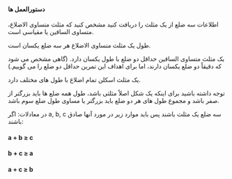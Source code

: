 #### دستورالعمل ها

اطلاعات سه ضلع از یک مثلث را دریافت کنید
مشخص کنید که مثلث متساوی الاضلاع، متساوی الساقین یا مقیاسی است.

طول یک مثلث متساوی الاضلاع هر سه ضلع یکسان است.

یک مثلث متساوی الساقین حداقل دو ضلع با طول یکسان دارد. (گاهی مشخص می شود که دقیقاً دو ضلع یکسان دارند، اما برای اهداف این تمرین حداقل دو ضلع را می گوییم.)

یک مثلث اسکلن تمام اضلاع با طول های مختلف دارد.

توجه داشته باشید
برای اینکه یک شکل اصلاً مثلثی باشد، طول همه ضلع ها باید بزرگتر از صفر باشد و مجموع طول های هر دو ضلع باید بزرگتر یا مساوی طول ضلع سوم باشد.

در معادلات:
اگر a, b, c سه ضلع یک مثلث باشند پس باید موارد زیر در مورد آنها صادق باشند: 

#### a + b ≥ c
#### b + c ≥ a
#### a + c ≥ b